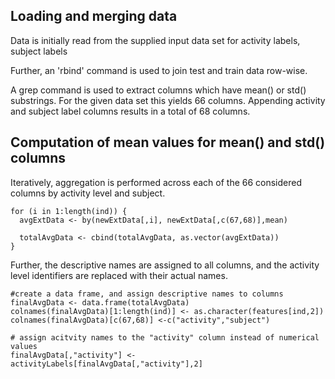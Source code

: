 ## Loading and merging data

Data is initially read from the supplied input data set for activity labels, subject labels 

Further, an 'rbind' command is used to join test and train data row-wise.

A grep command is used to extract columns which have mean() or std() substrings. For the given data set this yields 66 columns. Appending activity and subject label columns results in a total of 68 columns.


## Computation of mean values for mean() and std() columns

Iteratively, aggregation is performed across each of the 66 considered columns by activity level and subject.

```
for (i in 1:length(ind)) {
  avgExtData <- by(newExtData[,i], newExtData[,c(67,68)],mean)
  
  totalAvgData <- cbind(totalAvgData, as.vector(avgExtData))
}
```

Further, the descriptive names are assigned to all columns, and the activity level identifiers are replaced with their actual names.

```
#create a data frame, and assign descriptive names to columns
finalAvgData <- data.frame(totalAvgData)
colnames(finalAvgData)[1:length(ind)] <- as.character(features[ind,2])
colnames(finalAvgData)[c(67,68)] <-c("activity","subject")

# assign acitvity names to the "activity" column instead of numerical values
finalAvgData[,"activity"] <- activityLabels[finalAvgData[,"activity"],2]
```


